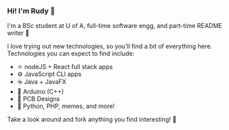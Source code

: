 ### Hi! I'm Rudy 👋

I'm a BSc student at U of A, full-time software engg, and part-time README writer 📝

I love trying out new technologies, so you'll find a bit of everything here. Technologies you can expect to find include:

* ⚛️ nodeJS + React full stack apps
* ⚙️ JavaScript CLI apps
* ☕ Java + JavaFX
* 🤖 Arduino (C++)
* 🎯 PCB Designs
* 🌱 Python, PHP, memes, and more!

Take a look around and fork anything you find interesting! 🎉

<!--
**rudydelorenzo/rudydelorenzo** is a ✨ _special_ ✨ repository because its `README.md` (this file) appears on your GitHub profile.

Here are some ideas to get you started:

- 🔭 I’m currently working on ...
- 🌱 I’m currently learning ...
- 👯 I’m looking to collaborate on ...
- 🤔 I’m looking for help with ...
- 💬 Ask me about ...
- 📫 How to reach me: ...
- 😄 Pronouns: ...
- ⚡ Fun fact: ...
-->
